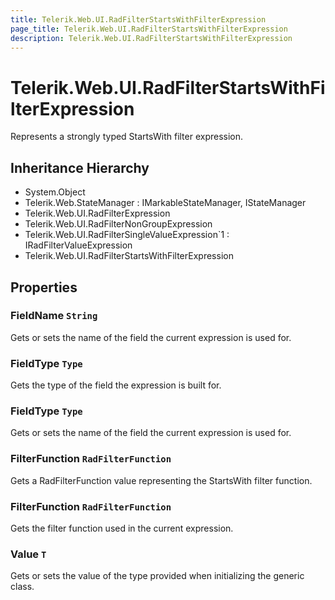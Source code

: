 ```yaml
---
title: Telerik.Web.UI.RadFilterStartsWithFilterExpression
page_title: Telerik.Web.UI.RadFilterStartsWithFilterExpression
description: Telerik.Web.UI.RadFilterStartsWithFilterExpression
---
```


# Telerik.Web.UI.RadFilterStartsWithFilterExpression

Represents a strongly typed StartsWith filter expression.

## Inheritance Hierarchy

* System.Object
* Telerik.Web.StateManager : IMarkableStateManager, IStateManager
* Telerik.Web.UI.RadFilterExpression
* Telerik.Web.UI.RadFilterNonGroupExpression
* Telerik.Web.UI.RadFilterSingleValueExpression`1 : IRadFilterValueExpression
* Telerik.Web.UI.RadFilterStartsWithFilterExpression

## Properties

###  FieldName `String`

Gets or sets the name of the field the current expression is used for.

###  FieldType `Type`

Gets the type of the field the expression is built for.

###  FieldType `Type`

Gets or sets the name of the field the current expression is used for.

###  FilterFunction `RadFilterFunction`

Gets a RadFilterFunction value representing the StartsWith filter function.

###  FilterFunction `RadFilterFunction`

Gets the filter function used in the current expression.

###  Value `T`

Gets or sets the value of the type provided when initializing the generic class.

